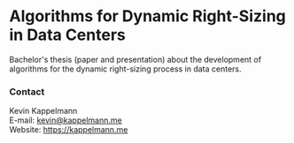 # Algorithms for Dynamic Right-Sizing in Data Centers
Bachelor's thesis (paper and presentation) about the development of algorithms for the dynamic right-sizing process in data centers.

### Contact
Kevin Kappelmann  
E-mail: kevin@kappelmann.me  
Website: https://kappelmann.me  
